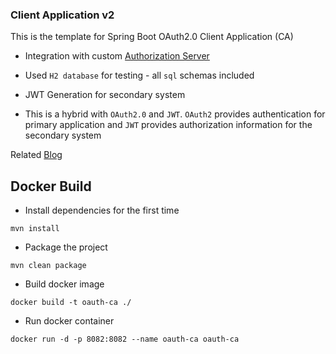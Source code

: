 ### Client Application v2 

This is the template for Spring Boot OAuth2.0 Client Application (CA)

* Integration with custom [Authorization Server](https://github.com/isurunuwanthilaka/oauth-AS-v2)

* Used `H2 database` for testing - all `sql` schemas included

* JWT Generation for secondary system

* This is a hybrid with `OAuth2.0` and `JWT`. `OAuth2` provides authentication for primary application and `JWT` provides authorization information for the secondary system  

Related [Blog](https://isurunuwanthilaka.github.io/engineering/2020/10/25/oauth2-jwt-hybrid-architecture)

## Docker Build

* Install dependencies for the first time

`mvn install`

* Package the project

`mvn clean package`

* Build docker image

`docker build -t oauth-ca ./`

* Run docker container

`docker run -d -p 8082:8082 --name oauth-ca oauth-ca`
